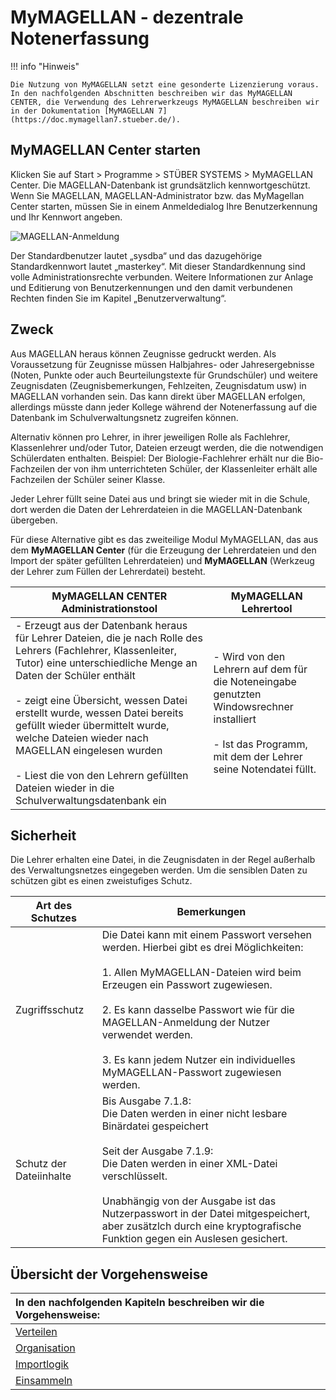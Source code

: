 # MyMAGELLAN - dezentrale Notenerfassung

!!! info "Hinweis"

	Die Nutzung von MyMAGELLAN setzt eine gesonderte Lizenzierung voraus. 
	In den nachfolgenden Abschnitten beschreiben wir das MyMAGELLAN CENTER, die Verwendung des Lehrerwerkzeugs MyMAGELLAN beschreiben wir in der Dokumentation [MyMAGELLAN 7](https://doc.mymagellan7.stueber.de/).

## MyMAGELLAN Center starten

Klicken Sie auf Start > Programme > STÜBER SYSTEMS > MyMAGELLAN Center. Die MAGELLAN-Datenbank ist grundsätzlich kennwortgeschützt. Wenn Sie MAGELLAN, MAGELLAN-Administrator bzw. das MyMagellan Center starten, müssen Sie in einem Anmeldedialog Ihre Benutzerkennung und Ihr Kennwort angeben.

![MAGELLAN-Anmeldung](/assets/images/dialog-anmeldung.png)

Der Standardbenutzer lautet „sysdba“ und das dazugehörige Standardkennwort lautet „masterkey“. Mit dieser Standardkennung sind volle Administrationsrechte verbunden. Weitere Informationen zur Anlage und Editierung von Benutzerkennungen und den damit verbundenen Rechten finden Sie im Kapitel „Benutzerverwaltung“.

## Zweck

Aus MAGELLAN heraus können Zeugnisse gedruckt werden. Als Voraussetzung für Zeugnisse müssen Halbjahres- oder Jahresergebnisse (Noten, Punkte oder auch Beurteilungstexte für Grundschüler) und weitere Zeugnisdaten (Zeugnisbemerkungen, Fehlzeiten, Zeugnisdatum usw) in MAGELLAN vorhanden sein.
Das kann direkt über MAGELLAN erfolgen, allerdings müsste dann jeder Kollege während der Notenerfassung auf die Datenbank im Schulverwaltungsnetz zugreifen können.

Alternativ können pro Lehrer, in ihrer jeweiligen Rolle als Fachlehrer, Klassenlehrer und/oder Tutor, Dateien erzeugt werden, die die notwendigen Schülerdaten enthalten.
Beispiel:
Der Biologie-Fachlehrer erhält nur die Bio-Fachzeilen der von ihm unterrichteten Schüler, der Klassenleiter erhält alle Fachzeilen der Schüler seiner Klasse.

Jeder Lehrer füllt seine Datei aus und bringt sie wieder mit in die Schule, dort werden die Daten der Lehrerdateien in die MAGELLAN-Datenbank übergeben.

Für diese Alternative gibt es das zweiteilige Modul MyMAGELLAN, das aus dem **MyMAGELLAN Center** (für die Erzeugung der Lehrerdateien und den Import der später gefüllten Lehrerdateien) und **MyMAGELLAN** (Werkzeug der Lehrer zum Füllen der Lehrerdatei) besteht.

**MyMAGELLAN CENTER**<br/>Administrationstool|**MyMAGELLAN**<br/>Lehrertool
--|--
- Erzeugt aus der Datenbank heraus für Lehrer Dateien, die je nach Rolle des Lehrers (Fachlehrer, Klassenleiter, Tutor) eine unterschiedliche Menge an Daten der Schüler enthält<br/><br/>- zeigt eine Übersicht, wessen Datei erstellt wurde, wessen Datei bereits gefüllt wieder übermittelt wurde, welche Dateien wieder nach MAGELLAN eingelesen wurden<br/><br/>- Liest die von den Lehrern gefüllten Dateien wieder in die Schulverwaltungsdatenbank ein|- Wird von den Lehrern auf dem für die Noteneingabe genutzten Windowsrechner installiert<br/><br/>- Ist das Programm, mit dem der Lehrer seine Notendatei füllt.

## Sicherheit

Die Lehrer erhalten eine Datei, in die Zeugnisdaten in der Regel außerhalb des Verwaltungsnetzes eingegeben werden. Um die sensiblen Daten zu schützen gibt es einen zweistufiges Schutz.

Art des Schutzes|Bemerkungen
--|--
Zugriffsschutz|Die Datei kann mit einem Passwort versehen werden. Hierbei gibt es drei Möglichkeiten: <br/><br/>1. Allen MyMAGELLAN-Dateien wird beim Erzeugen ein Passwort zugewiesen.<br/><br/>2. Es kann dasselbe Passwort wie für die MAGELLAN-Anmeldung der Nutzer verwendet werden.<br/><br/>3. Es kann jedem Nutzer ein individuelles MyMAGELLAN-Passwort zugewiesen werden. 
Schutz der Dateiinhalte| Bis Ausgabe 7.1.8: <br/>Die Daten werden in einer nicht lesbare Binärdatei gespeichert<br/><br/>Seit der Ausgabe 7.1.9: <br/>Die Daten werden in einer XML-Datei verschlüsselt.<br/><br/>Unabhängig von der Ausgabe ist das Nutzerpasswort in der Datei mitgespeichert, aber zusätzlch durch eine kryptografische Funktion gegen ein Auslesen gesichert.

## Übersicht der Vorgehensweise

|In den nachfolgenden Kapiteln beschreiben wir die Vorgehensweise:|
|:--|
|[Verteilen](https://doc.magellan7.stueber.de/mymagellancenter/verteilen/)|
| [Organisation](https://doc.magellan7.stueber.de/mymagellancenter/organisation/)|
| [Importlogik](https://doc.magellan7.stueber.de/mymagellancenter/importlogik/)|
| [Einsammeln](https://doc.magellan7.stueber.de/mymagellancenter/einsammeln/)|
